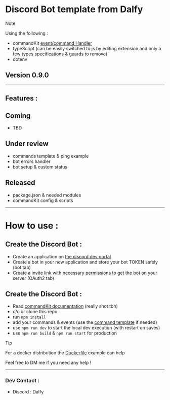 # Discord Bot template from Dalfy

> [!NOTE]
> Using the following :
>
> - commandKit [event/command Handler](https://commandkit.js.org/)
> - typeScript (can be easily switched to js by editing extension and only a few types specifications & guards to remove)
> - dotenv

## Version 0.9.0

---

## Features :

## Coming

- TBD

## Under review

- commands template & ping example
- bot errors handler
- bot setup & custom status

## Released

- package.json & needed modules
- commandKit config & scripts

---

# How to use :

## Create the Discord Bot :

- Create an application on [the discord dev portal](https://discord.com/developers/applications)
- Create a bot in your new application and store your bot TOKEN safely (bot tab)
- Create a invite link with necessary permissions to get the bot on your server (OAuth2 tab)

## Create the Discord Bot :

- Read [commandKit documentation](https://commandkit.js.org/) (really shot tbh)
- c/c or clone this repo
- run `npm install`
- add your commands & events (use the [command template](src/utils/command_example.ts) if needed)
- use `npm run dev` to start the local dev execution (with restart on saves)
- use `npm run build` & `npm run start` for production

> [!TIP]
> For a docker distribution the [Dockerfile](/dockerDistrib/Dockerfile) example can help

Feel free to DM me if you need any help !

---

### Dev Contact :

- Discord : Dalfy
